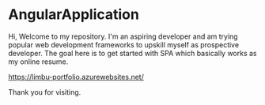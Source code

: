 # AngularApplication
Hi, Welcome to my repository.
I'm an aspiring developer and am trying popular web development frameworks to upskill myself
as prospective developer.
The goal here is to get started with SPA which basically works as my online resume.

https://limbu-portfolio.azurewebsites.net/

Thank you for visiting.
